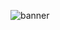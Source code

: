 ![banner](https://github.com/LenBel7/LenBel7/assets/124895181/de1674cf-bc1e-4a05-8e33-04abf5160951)
